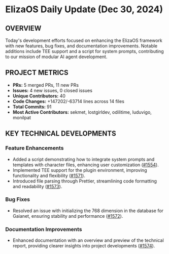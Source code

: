 # ElizaOS Daily Update (Dec 30, 2024)

## OVERVIEW 
Today's development efforts focused on enhancing the ElizaOS framework with new features, bug fixes, and documentation improvements. Notable additions include TEE support and a script for system prompts, contributing to our mission of modular AI agent development.

## PROJECT METRICS
- **PRs:** 5 merged PRs, 11 new PRs
- **Issues:** 4 new issues, 0 closed issues
- **Unique Contributors:** 40
- **Code Changes:** +147202/-63714 lines across 14 files
- **Total Commits:** 91
- **Most Active Contributors:** sekmet, lostgirldev, odilitime, luduvigo, monilpat

## KEY TECHNICAL DEVELOPMENTS

### Feature Enhancements
- Added a script demonstrating how to integrate system prompts and templates with character files, enhancing user customization ([#1554](https://github.com/elizaos/eliza/pull/1554)).
- Implemented TEE support for the plugin environment, improving functionality and flexibility ([#1571](https://github.com/elizaos/eliza/pull/1571)).
- Introduced file parsing through Prettier, streamlining code formatting and readability ([#1573](https://github.com/elizaos/eliza/pull/1573)).

### Bug Fixes
- Resolved an issue with initializing the 768 dimension in the database for Gaianet, ensuring stability and performance ([#1572](https://github.com/elizaos/eliza/pull/1572)).

### Documentation Improvements
- Enhanced documentation with an overview and preview of the technical report, providing clearer insights into project developments ([#1574](https://github.com/elizaos/eliza/pull/1574)).